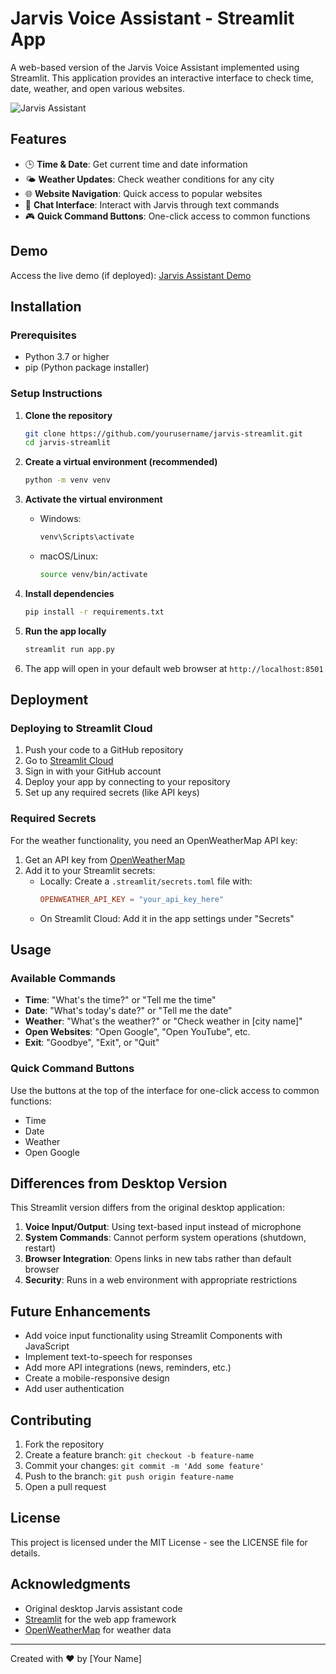 # Jarvis Voice Assistant - Streamlit App

A web-based version of the Jarvis Voice Assistant implemented using Streamlit. This application provides an interactive interface to check time, date, weather, and open various websites.

![Jarvis Assistant](https://via.placeholder.com/800x400?text=Jarvis+Voice+Assistant)

## Features

- 🕒 **Time & Date**: Get current time and date information
- 🌤️ **Weather Updates**: Check weather conditions for any city
- 🌐 **Website Navigation**: Quick access to popular websites
- 💬 **Chat Interface**: Interact with Jarvis through text commands
- 🎮 **Quick Command Buttons**: One-click access to common functions

## Demo

Access the live demo (if deployed): [Jarvis Assistant Demo](https://your-streamlit-app-url-here)

## Installation

### Prerequisites

- Python 3.7 or higher
- pip (Python package installer)

### Setup Instructions

1. **Clone the repository**
   ```bash
   git clone https://github.com/yourusername/jarvis-streamlit.git
   cd jarvis-streamlit
   ```

2. **Create a virtual environment (recommended)**
   ```bash
   python -m venv venv
   ```

3. **Activate the virtual environment**
   - Windows:
     ```bash
     venv\Scripts\activate
     ```
   - macOS/Linux:
     ```bash
     source venv/bin/activate
     ```

4. **Install dependencies**
   ```bash
   pip install -r requirements.txt
   ```

5. **Run the app locally**
   ```bash
   streamlit run app.py
   ```

6. The app will open in your default web browser at `http://localhost:8501`

## Deployment

### Deploying to Streamlit Cloud

1. Push your code to a GitHub repository
2. Go to [Streamlit Cloud](https://share.streamlit.io/)
3. Sign in with your GitHub account
4. Deploy your app by connecting to your repository
5. Set up any required secrets (like API keys)

### Required Secrets

For the weather functionality, you need an OpenWeatherMap API key:

1. Get an API key from [OpenWeatherMap](https://openweathermap.org/api)
2. Add it to your Streamlit secrets:
   - Locally: Create a `.streamlit/secrets.toml` file with:
     ```toml
     OPENWEATHER_API_KEY = "your_api_key_here"
     ```
   - On Streamlit Cloud: Add it in the app settings under "Secrets"

## Usage

### Available Commands

- **Time**: "What's the time?" or "Tell me the time"
- **Date**: "What's today's date?" or "Tell me the date"
- **Weather**: "What's the weather?" or "Check weather in [city name]"
- **Open Websites**: "Open Google", "Open YouTube", etc.
- **Exit**: "Goodbye", "Exit", or "Quit"

### Quick Command Buttons

Use the buttons at the top of the interface for one-click access to common functions:
- Time
- Date
- Weather
- Open Google

## Differences from Desktop Version

This Streamlit version differs from the original desktop application:

1. **Voice Input/Output**: Using text-based input instead of microphone
2. **System Commands**: Cannot perform system operations (shutdown, restart)
3. **Browser Integration**: Opens links in new tabs rather than default browser
4. **Security**: Runs in a web environment with appropriate restrictions

## Future Enhancements

- Add voice input functionality using Streamlit Components with JavaScript
- Implement text-to-speech for responses
- Add more API integrations (news, reminders, etc.)
- Create a mobile-responsive design
- Add user authentication

## Contributing

1. Fork the repository
2. Create a feature branch: `git checkout -b feature-name`
3. Commit your changes: `git commit -m 'Add some feature'`
4. Push to the branch: `git push origin feature-name`
5. Open a pull request

## License

This project is licensed under the MIT License - see the LICENSE file for details.

## Acknowledgments

- Original desktop Jarvis assistant code
- [Streamlit](https://streamlit.io/) for the web app framework
- [OpenWeatherMap](https://openweathermap.org/) for weather data

---

Created with ❤️ by [Your Name]
